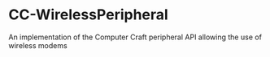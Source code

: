# CC-WirelessPeripheral
An implementation of the Computer Craft peripheral API allowing the use of wireless modems
